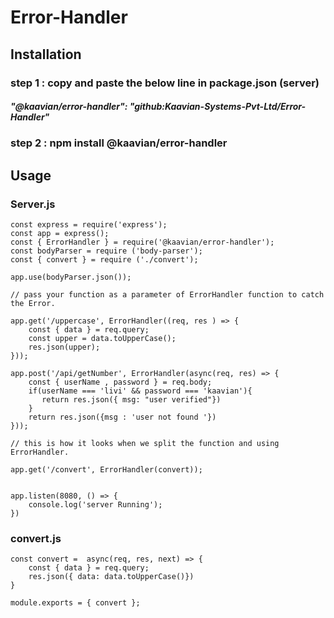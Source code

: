 # Error-Handler

## Installation 

### step 1 : copy and paste the below line in package.json (server) 
##### "@kaavian/error-handler": "github:Kaavian-Systems-Pvt-Ltd/Error-Handler"
### step 2 : npm install @kaavian/error-handler

## Usage

### Server.js
```
const express = require('express');
const app = express();
const { ErrorHandler } = require('@kaavian/error-handler');
const bodyParser = require ('body-parser');
const { convert } = require ('./convert');

app.use(bodyParser.json());

// pass your function as a parameter of ErrorHandler function to catch the Error.

app.get('/uppercase', ErrorHandler((req, res ) => {
    const { data } = req.query;
    const upper = data.toUpperCase();
    res.json(upper);
}));

app.post('/api/getNumber', ErrorHandler(async(req, res) => {
    const { userName , password } = req.body;
    if(userName === 'livi' && password === 'kaavian'){
       return res.json({ msg: "user verified"})
    }
    return res.json({msg : 'user not found '})
}));

// this is how it looks when we split the function and using ErrorHandler.

app.get('/convert', ErrorHandler(convert));


app.listen(8080, () => {
    console.log('server Running');
})
```

### convert.js
```
const convert =  async(req, res, next) => {
    const { data } = req.query;
    res.json({ data: data.toUpperCase()})
}

module.exports = { convert };
```

